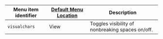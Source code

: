 | Menu item identifier | [Default Menu Location]({{site.baseurl}}/configure/editor-appearance/#examplethetinymcedefaultmenuitems) | Description                                      |
|----------------------|----------------------------------------------------------------------------------------------------------|--------------------------------------------------|
| `visualchars`        | View                                                                                                     | Toggles visibility of nonbreaking spaces on/off. |